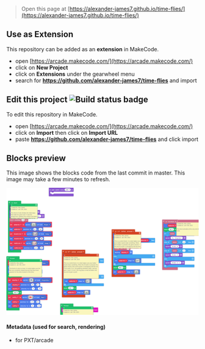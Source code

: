  


> Open this page at [https://alexander-james7.github.io/time-flies/](https://alexander-james7.github.io/time-flies/)

## Use as Extension

This repository can be added as an **extension** in MakeCode.

* open [https://arcade.makecode.com/](https://arcade.makecode.com/)
* click on **New Project**
* click on **Extensions** under the gearwheel menu
* search for **https://github.com/alexander-james7/time-flies** and import

## Edit this project ![Build status badge](https://github.com/alexander-james7/time-flies/workflows/MakeCode/badge.svg)

To edit this repository in MakeCode.

* open [https://arcade.makecode.com/](https://arcade.makecode.com/)
* click on **Import** then click on **Import URL**
* paste **https://github.com/alexander-james7/time-flies** and click import

## Blocks preview

This image shows the blocks code from the last commit in master.
This image may take a few minutes to refresh.

![A rendered view of the blocks](https://github.com/alexander-james7/time-flies/raw/master/.github/makecode/blocks.png)

#### Metadata (used for search, rendering)

* for PXT/arcade
<script src="https://makecode.com/gh-pages-embed.js"></script><script>makeCodeRender("{{ site.makecode.home_url }}", "{{ site.github.owner_name }}/{{ site.github.repository_name }}");</script>
